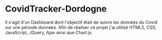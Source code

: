 # CovidTracker-Dordogne
Il s'agit d'un Dashboard dont l'objectif était de suivre les données du Covid sur une période données. Afin de réaliser ce projet j'ai utilisé HTML5, CSS, JavaScript, JQuery, Ajax ainsi que Chart.js.

